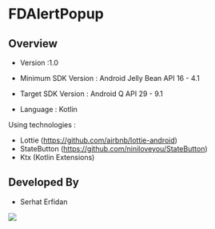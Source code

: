 # FDAlertPopup

## Overview

* Version :1.0
* Minimum SDK Version : Android Jelly Bean API 16 - 4.1
* Target SDK Version : Android Q API 29 - 9.1

* Language : Kotlin

Using technologies :
* Lottie (https://github.com/airbnb/lottie-android)
* StateButton (https://github.com/niniloveyou/StateButton)
* Ktx (Kotlin Extensions)

## Developed By

* Serhat Erfidan

[![](https://jitpack.io/v/serhaterfidan/FDAlertPopup.svg)](https://jitpack.io/#serhaterfidan/FDAlertPopup)
